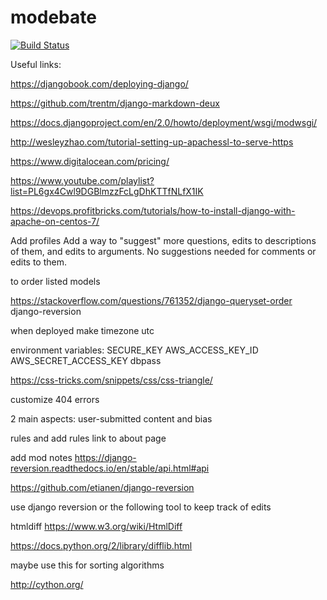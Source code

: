 # modebate

[![Build Status](https://travis-ci.com/ia03/modebate.svg?token=6qe7V8ytfcGZ8NDXzzgq&branch=master)](https://travis-ci.com/ia03/modebate)

Useful links:

https://djangobook.com/deploying-django/

https://github.com/trentm/django-markdown-deux

https://docs.djangoproject.com/en/2.0/howto/deployment/wsgi/modwsgi/

http://wesleyzhao.com/tutorial-setting-up-apachessl-to-serve-https

https://www.digitalocean.com/pricing/

https://www.youtube.com/playlist?list=PL6gx4Cwl9DGBlmzzFcLgDhKTTfNLfX1IK

https://devops.profitbricks.com/tutorials/how-to-install-django-with-apache-on-centos-7/

Add profiles
Add a way to "suggest" more questions, edits to descriptions of them, and edits to arguments. No suggestions needed for comments or edits to them.

to order listed models

https://stackoverflow.com/questions/761352/django-queryset-order
django-reversion

when deployed make timezone utc

environment variables:
SECURE_KEY
AWS_ACCESS_KEY_ID
AWS_SECRET_ACCESS_KEY
dbpass

https://css-tricks.com/snippets/css/css-triangle/

customize 404 errors

2 main aspects: user-submitted content and bias

rules and add rules link to about page

add mod notes https://django-reversion.readthedocs.io/en/stable/api.html#api

https://github.com/etianen/django-reversion

use django reversion or the following tool to keep track of edits

htmldiff https://www.w3.org/wiki/HtmlDiff

https://docs.python.org/2/library/difflib.html

maybe use this for sorting algorithms

http://cython.org/
